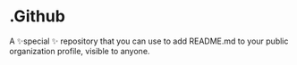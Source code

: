 # .Github
A ✨special ✨ repository that you can use to add README.md to your public organization profile, visible to anyone.
